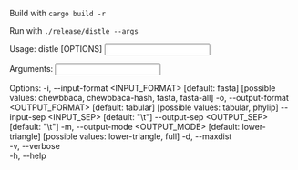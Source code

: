Build with 
```cargo build -r```

Run with 
```./release/distle --args```

Usage: distle [OPTIONS] <INPUT> <OUTPUT>

Arguments:
  <INPUT>   
  <OUTPUT>  

Options:
  -i, --input-format <INPUT_FORMAT>    [default: fasta] [possible values: chewbbaca, chewbbaca-hash, fasta, fasta-all]
  -o, --output-format <OUTPUT_FORMAT>  [default: tabular] [possible values: tabular, phylip]
      --input-sep <INPUT_SEP>          [default: "\t"]
      --output-sep <OUTPUT_SEP>        [default: "\t"]
  -m, --output-mode <OUTPUT_MODE>      [default: lower-triangle] [possible values: lower-triangle, full]
  -d, --maxdist <MAXDIST>              
  -v, --verbose                        
  -h, --help      
